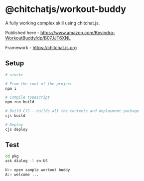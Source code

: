 # @chitchatjs/workout-buddy

A fully working complex skill using chitchat.js.

Published here - https://www.amazon.com/Kevindra-WorkoutBuddy/dp/B07JJT6XNL

Framework - https://chitchat.js.org

## Setup

```sh
# <fork>

# From the root of the project
npm i

# Compile typescript
npm run build

# Build CJS - builds all the contents and deployment package
cjs build

# Deploy
cjs deploy

```

## Test

```sh
cd pkg
ask dialog -l en-US

U:> open sample workout buddy
A:> welcome ...
```
